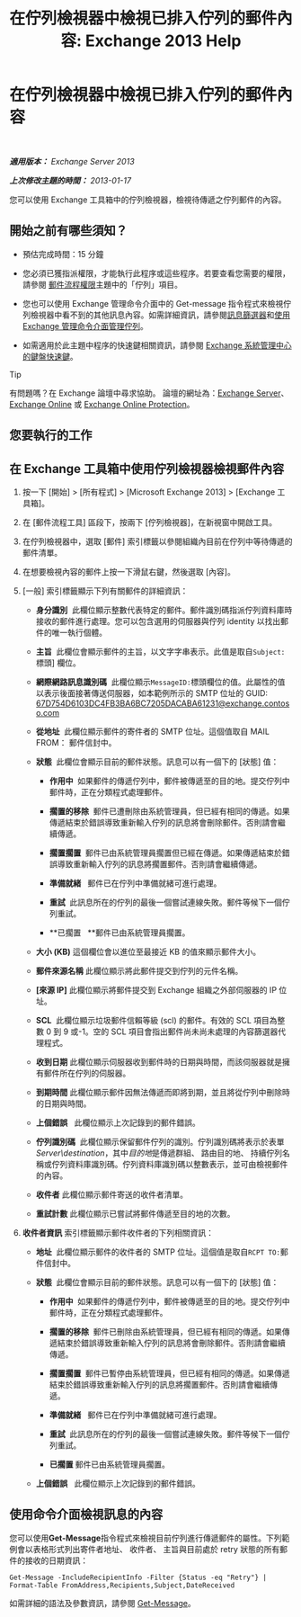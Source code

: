 ﻿---
title: '在佇列檢視器中檢視已排入佇列的郵件內容: Exchange 2013 Help'
TOCTitle: 在佇列檢視器中檢視已排入佇列的郵件內容
ms:assetid: 9d15d8b8-e061-4288-9354-df58e282fb6b
ms:mtpsurl: https://technet.microsoft.com/zh-tw/library/Bb123934(v=EXCHG.150)
ms:contentKeyID: 50473813
ms.date: 05/21/2018
mtps_version: v=EXCHG.150
f1_keywords:
- Microsoft.Exchange.Management.Edge.SystemManager.MessagePropertyPage
ms.translationtype: MT
---

# 在佇列檢視器中檢視已排入佇列的郵件內容

 

_**適用版本：** Exchange Server 2013_

_**上次修改主題的時間：** 2013-01-17_

您可以使用 Exchange 工具箱中的佇列檢視器，檢視待傳遞之佇列郵件的內容。

## 開始之前有哪些須知？

  - 預估完成時間：15 分鐘

  - 您必須已獲指派權限，才能執行此程序或這些程序。若要查看您需要的權限，請參閱 [郵件流程權限](mail-flow-permissions-exchange-2013-help.md)主題中的「佇列」項目。

  - 您也可以使用 Exchange 管理命令介面中的 Get-message 指令程式來檢視佇列檢視器中看不到的其他訊息內容。如需詳細資訊，請參閱[訊息篩選器](message-filters-exchange-2013-help.md)和[使用 Exchange 管理命令介面管理佇列](use-the-exchange-management-shell-to-manage-queues-exchange-2013-help.md)。

  - 如需適用於此主題中程序的快速鍵相關資訊，請參閱 [Exchange 系統管理中心的鍵盤快速鍵](keyboard-shortcuts-in-the-exchange-admin-center-exchange-online-protection-help.md)。


> [!TIP]  
> 有問題嗎？在 Exchange 論壇中尋求協助。 論壇的網址為：<a href="https://go.microsoft.com/fwlink/p/?linkid=60612">Exchange Server</a>、 <a href="https://go.microsoft.com/fwlink/p/?linkid=267542">Exchange Online</a> 或 <a href="https://go.microsoft.com/fwlink/p/?linkid=285351">Exchange Online Protection</a>。




## 您要執行的工作

## 在 Exchange 工具箱中使用佇列檢視器檢視郵件內容

1.  按一下 \[開始\] \> \[所有程式\] \> \[Microsoft Exchange 2013\] \> \[Exchange 工具箱\]。

2.  在 \[郵件流程工具\] 區段下，按兩下 \[佇列檢視器\]，在新視窗中開啟工具。

3.  在佇列檢視器中，選取 \[郵件\] 索引標籤以參閱組織內目前在佇列中等待傳遞的郵件清單。

4.  在想要檢視內容的郵件上按一下滑鼠右鍵，然後選取 \[內容\]。

5.      
    \[一般\] 索引標籤顯示下列有關郵件的詳細資訊：
    
      - **身分識別**  此欄位顯示整數代表特定的郵件。郵件識別碼指派佇列資料庫時接收的郵件進行處理。您可以包含選用的伺服器與佇列 identity 以找出郵件的唯一執行個體。
    
      - **主旨**  此欄位會顯示郵件的主旨，以文字字串表示。此值是取自`Subject:`標頭\] 欄位。
    
      - **網際網路訊息識別碼**  此欄位顯示`MessageID:`標頭欄位的值。此屬性的值以表示後面接著傳送伺服器，如本範例所示的 SMTP 位址的 GUID: 67D754D6103DC4FB3BA6BC7205DACABA61231@exchange.contoso.com
    
      - **從地址**  此欄位顯示郵件的寄件者的 SMTP 位址。這個值取自 MAIL FROM： 郵件信封中。
    
      - **狀態**  此欄位會顯示目前的郵件狀態。訊息可以有一個下的 \[狀態\] 值：
        
          - **作用中**  如果郵件的傳遞佇列中，郵件被傳遞至的目的地。提交佇列中郵件時，正在分類程式處理郵件。
        
          - **擱置的移除**  郵件已遭刪除由系統管理員，但已經有相同的傳遞。如果傳遞結束於錯誤導致重新輸入佇列的訊息將會刪除郵件。否則請會繼續傳遞。
        
          - **擱置擱置**  郵件已由系統管理員擱置但已經在傳遞。如果傳遞結束於錯誤導致重新輸入佇列的訊息將擱置郵件。否則請會繼續傳遞。
        
          - **準備就緒**   郵件已在佇列中準備就緒可進行處理。
        
          - **重試**  此訊息所在的佇列的最後一個嘗試連線失敗。郵件等候下一個佇列重試。
        
          - **已擱置   **郵件已由系統管理員擱置。
    
      - **大小 (KB)** 這個欄位會以進位至最接近 KB 的值來顯示郵件大小。
    
      - **郵件來源名稱** 此欄位顯示將此郵件提交到佇列的元件名稱。
    
      - **\[來源 IP\]** 此欄位顯示將郵件提交到 Exchange 組織之外部伺服器的 IP 位址。
    
      - **SCL**  此欄位顯示垃圾郵件信賴等級 (scl) 的郵件。有效的 SCL 項目為整數 0 到 9 或-1。空的 SCL 項目會指出郵件尚未尚未處理的內容篩選器代理程式。
    
      - **收到日期** 此欄位顯示伺服器收到郵件時的日期與時間，而該伺服器就是擁有郵件所在佇列的伺服器。
    
      - **到期時間** 此欄位顯示郵件因無法傳遞而即將到期，並且將從佇列中刪除時的日期與時間。
    
      - **上個錯誤**   此欄位顯示上次記錄到的郵件錯誤。
    
      - **佇列識別碼**  此欄位顯示保留郵件佇列的識別。佇列識別碼將表示於表單*Server\\destination*，其中*目的地*是傳遞群組、 路由目的地、 持續佇列名稱或佇列資料庫識別碼。佇列資料庫識別碼以整數表示，並可由檢視郵件的內容。
    
      - **收件者** 此欄位顯示郵件寄送的收件者清單。
    
      - **重試計數** 此欄位顯示已嘗試將郵件傳遞至目的地的次數。

6.      
    **收件者資訊** 索引標籤顯示郵件收件者的下列相關資訊：
    
      - **地址**  此欄位顯示郵件的收件者的 SMTP 位址。這個值是取自`RCPT TO:`郵件信封中。
    
      - **狀態**  此欄位會顯示目前的郵件狀態。訊息可以有一個下的 \[狀態\] 值：
        
          - **作用中**  如果郵件的傳遞佇列中，郵件被傳遞至的目的地。提交佇列中郵件時，正在分類程式處理郵件。
        
          - **擱置的移除**  郵件已刪除由系統管理員，但已經有相同的傳遞。如果傳遞結束於錯誤導致重新輸入佇列的訊息將會刪除郵件。否則請會繼續傳遞。
        
          - **擱置擱置**  郵件已暫停由系統管理員，但已經有相同的傳遞。如果傳遞結束於錯誤導致重新輸入佇列的訊息將擱置郵件。否則請會繼續傳遞。
        
          - **準備就緒**   郵件已在佇列中準備就緒可進行處理。
        
          - **重試**  此訊息所在的佇列的最後一個嘗試連線失敗。郵件等候下一個佇列重試。
        
          - **已擱置** 郵件已由系統管理員擱置。
    
      - **上個錯誤**   此欄位顯示上次記錄到的郵件錯誤。

## 使用命令介面檢視訊息的內容

您可以使用**Get-Message**指令程式來檢視目前佇列進行傳遞郵件的屬性。下列範例會以表格形式列出寄件者地址、 收件者、 主旨與目前處於 retry 狀態的所有郵件的接收的日期資訊：

    Get-Message -IncludeRecipientInfo -Filter {Status -eq "Retry"} | Format-Table FromAddress,Recipients,Subject,DateReceived

如需詳細的語法及參數資訊，請參閱 [Get-Message](https://technet.microsoft.com/zh-tw/library/bb124738\(v=exchg.150\))。

